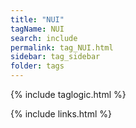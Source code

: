 ```yaml
---
title: "NUI" 
tagName: NUI
search: include
permalink: tag_NUI.html
sidebar: tag_sidebar
folder: tags
---
```

{% include taglogic.html %}

{% include links.html %}
